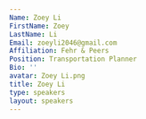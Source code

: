 ```yaml
---
Name: Zoey Li
FirstName: Zoey
LastName: Li
Email: zoeyli2046@gmail.com
Affiliation: Fehr & Peers
Position: Transportation Planner
Bio: ''
avatar: Zoey Li.png
title: Zoey Li
type: speakers
layout: speakers
---
```

